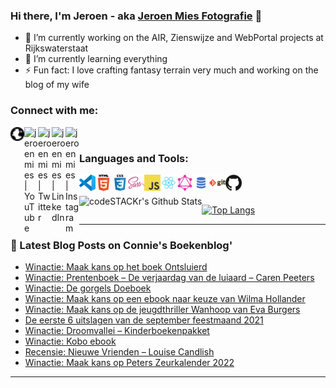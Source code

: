 ### Hi there, I'm Jeroen - aka [Jeroen Mies Fotografie][website] 👋

- 🔭 I’m currently working on the AIR, Zienswijze and WebPortal projects at Rijkswaterstaat
- 🌱 I’m currently learning everything
- ⚡ Fun fact: I love crafting fantasy terrain very much and working on the blog of my wife

### Connect with me:

[<img align="left" alt="jeroenmies" width="22px" src="https://raw.githubusercontent.com/iconic/open-iconic/master/svg/globe.svg" />][website]
[<img align="left" alt="jeroenmies | YouTube" width="22px" src="https://cdn.jsdelivr.net/npm/simple-icons@v3/icons/youtube.svg" />][youtube]
[<img align="left" alt="jeroenmies | Twitter" width="22px" src="https://cdn.jsdelivr.net/npm/simple-icons@v3/icons/twitter.svg" />][twitter]
[<img align="left" alt="jeroenmies | LinkedIn" width="22px" src="https://cdn.jsdelivr.net/npm/simple-icons@v3/icons/linkedin.svg" />][linkedin]
[<img align="left" alt="jeroenmies | Instagram" width="22px" src="https://cdn.jsdelivr.net/npm/simple-icons@v3/icons/instagram.svg" />][instagram]

<br />

### Languages and Tools:

[<img align="left" alt="Visual Studio Code" width="26px" src="https://raw.githubusercontent.com/github/explore/80688e429a7d4ef2fca1e82350fe8e3517d3494d/topics/visual-studio-code/visual-studio-code.png" />][webdevplaylist]
[<img align="left" alt="HTML5" width="26px" src="https://raw.githubusercontent.com/github/explore/80688e429a7d4ef2fca1e82350fe8e3517d3494d/topics/html/html.png" />][webdevplaylist]
[<img align="left" alt="CSS3" width="26px" src="https://raw.githubusercontent.com/github/explore/80688e429a7d4ef2fca1e82350fe8e3517d3494d/topics/css/css.png" />][cssplaylist]
[<img align="left" alt="Sass" width="26px" src="https://raw.githubusercontent.com/github/explore/80688e429a7d4ef2fca1e82350fe8e3517d3494d/topics/sass/sass.png" />][cssplaylist]
[<img align="left" alt="JavaScript" width="26px" src="https://raw.githubusercontent.com/github/explore/80688e429a7d4ef2fca1e82350fe8e3517d3494d/topics/javascript/javascript.png" />][jsplaylist]
[<img align="left" alt="React" width="26px" src="https://raw.githubusercontent.com/github/explore/80688e429a7d4ef2fca1e82350fe8e3517d3494d/topics/react/react.png" />][reactplaylist]
[<img align="left" alt="GraphQL" width="26px" src="https://raw.githubusercontent.com/github/explore/80688e429a7d4ef2fca1e82350fe8e3517d3494d/topics/graphql/graphql.png" />][webdevplaylist]
[<img align="left" alt="SQL" width="26px" src="https://raw.githubusercontent.com/github/explore/80688e429a7d4ef2fca1e82350fe8e3517d3494d/topics/sql/sql.png" />][webdevplaylist]
[<img align="left" alt="Git" width="26px" src="https://raw.githubusercontent.com/github/explore/80688e429a7d4ef2fca1e82350fe8e3517d3494d/topics/git/git.png" />][webdevplaylist]
[<img align="left" alt="GitHub" width="26px" src="https://raw.githubusercontent.com/github/explore/78df643247d429f6cc873026c0622819ad797942/topics/github/github.png" />][webdevplaylist]

<br />
<br />

<img align="left" alt="codeSTACKr's Github Stats" src="https://github-readme-stats.vercel.app/api?username=jeroenmies&show_icons=true&hide_border=true&count_private=true&theme=tokyonight" />

[![Top Langs](https://github-readme-stats.vercel.app/api/top-langs/?username=jeroenmies)](https://github.com/jeroenmies/github-readme-stats)

---

### 📕 Latest Blog Posts on Connie's Boekenblog'
<!-- BLOG-POST-LIST:START -->
- [Winactie: Maak kans op het boek Ontsluierd](https://conniesboekenblog.nl/2021/09/17/winactie-maak-kans-op-het-boek-ontsluierd/?utm_source=rss&utm_medium=rss&utm_campaign=winactie-maak-kans-op-het-boek-ontsluierd)
- [Winactie: Prentenboek – De verjaardag van de luiaard – Caren Peeters](https://conniesboekenblog.nl/2021/09/16/winactie-prentenboek-de-verjaardag-van-de-luiaard-caren-peeters/?utm_source=rss&utm_medium=rss&utm_campaign=winactie-prentenboek-de-verjaardag-van-de-luiaard-caren-peeters)
- [Winactie: De gorgels Doeboek](https://conniesboekenblog.nl/2021/09/15/winactie-de-gorgels-doeboek/?utm_source=rss&utm_medium=rss&utm_campaign=winactie-de-gorgels-doeboek)
- [Winactie: Maak kans op een ebook naar keuze van Wilma Hollander](https://conniesboekenblog.nl/2021/09/14/winactie-maak-kans-op-een-ebook-naar-keuze-van-wilma-hollander/?utm_source=rss&utm_medium=rss&utm_campaign=winactie-maak-kans-op-een-ebook-naar-keuze-van-wilma-hollander)
- [Winactie: Maak kans op de jeugdthriller Wanhoop van Eva Burgers](https://conniesboekenblog.nl/2021/09/13/winactie-maak-kans-op-de-jeugdthriller-wanhoop-van-eva-burgers/?utm_source=rss&utm_medium=rss&utm_campaign=winactie-maak-kans-op-de-jeugdthriller-wanhoop-van-eva-burgers)
- [De eerste 6 uitslagen van de september feestmaand 2021](https://conniesboekenblog.nl/2021/09/12/de-eerste-6-uitslagen-van-de-september-feestmaand-2021/?utm_source=rss&utm_medium=rss&utm_campaign=de-eerste-6-uitslagen-van-de-september-feestmaand-2021)
- [Winactie: Droomvallei – Kinderboekenpakket](https://conniesboekenblog.nl/2021/09/12/winactie-droomvallei-kinderboeken-pakket/?utm_source=rss&utm_medium=rss&utm_campaign=winactie-droomvallei-kinderboeken-pakket)
- [Winactie: Kobo ebook](https://conniesboekenblog.nl/2021/09/11/winactie-kobo-ebook/?utm_source=rss&utm_medium=rss&utm_campaign=winactie-kobo-ebook)
- [Recensie: Nieuwe Vrienden – Louise Candlish](https://conniesboekenblog.nl/2021/09/10/recensie-nieuwe-vrienden-louise-candlish/?utm_source=rss&utm_medium=rss&utm_campaign=recensie-nieuwe-vrienden-louise-candlish)
- [Winactie: Maak kans op Peters Zeurkalender 2022](https://conniesboekenblog.nl/2021/09/10/winactie-maak-kans-op-peters-zeurkalender-2022/?utm_source=rss&utm_medium=rss&utm_campaign=winactie-maak-kans-op-peters-zeurkalender-2022)
<!-- BLOG-POST-LIST:END -->

---

[website]: https://jeroenmiesfotografie.nl
[twitter]: https://twitter.com/jeroenmies
[youtube]: https://www.youtube.com/channel/UCdM6wXDAk3Y8_ycxkSfAD7Q
[instagram]: https://www.instagram.com/jeroenmies/
[linkedin]: https://www.linkedin.com/in/jeroenmies/
[webdevplaylist]: https://www.youtube.com/playlist?list=PLlhZGGVFsRrTQQnp_2UwWSoAigm-9_SqR
[jsplaylist]: https://www.youtube.com/playlist?list=PLC5BA7CB1270B2073
[cssplaylist]: https://www.youtube.com/playlist?list=PLlhZGGVFsRrSeV5xra6z-nU60cqompunz
[reactplaylist]: https://www.youtube.com/playlist?list=PLC5BA7CB1270B2073
